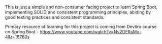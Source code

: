 This is just a simple and non-consumer facing project to learn Spring Boot, implementing SOLID and consistent programming principles, abiding by good testing practices and consistent standards.

Primary resource of learning for this project is coming from Devtiro course on Spring Boot - https://www.youtube.com/watch?v=Nv2DERaMx-4&t=16760s
